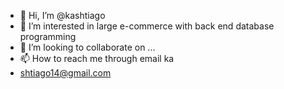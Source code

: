 - 👋 Hi, I’m @kashtiago
- 👀 I’m interested in large e-commerce with back end database programming
- 💞️ I’m looking to collaborate on ...
- 📫 How to reach me through email ka
- shtiago14@gmail.com

<!---
kashtiago/kashtiago is a ✨ special ✨ repository because its `README.md` (this file) appears on your GitHub profile.
You can click the Preview link to take a look at your changes.
--->
